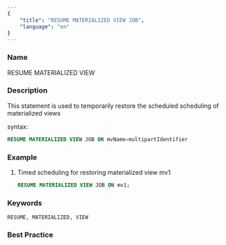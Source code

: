 ```yaml
---
{
    "title": "RESUME MATERIALIZED VIEW JOB",
    "language": "en"
}
---
```


<!--
Licensed to the Apache Software Foundation (ASF) under one
or more contributor license agreements.  See the NOTICE file
distributed with this work for additional information
regarding copyright ownership.  The ASF licenses this file
to you under the Apache License, Version 2.0 (the
"License"); you may not use this file except in compliance
with the License.  You may obtain a copy of the License at

  http://www.apache.org/licenses/LICENSE-2.0

Unless required by applicable law or agreed to in writing,
software distributed under the License is distributed on an
"AS IS" BASIS, WITHOUT WARRANTIES OR CONDITIONS OF ANY
KIND, either express or implied.  See the License for the
specific language governing permissions and limitations
under the License.
-->



### Name

RESUME MATERIALIZED VIEW

### Description

This statement is used to temporarily restore the scheduled scheduling of materialized views

syntax:

```sql
RESUME MATERIALIZED VIEW JOB ON mvName=multipartIdentifier
```

### Example

1. Timed scheduling for restoring materialized view mv1

    ```sql
    RESUME MATERIALIZED VIEW JOB ON mv1;
    ```
   
### Keywords

    RESUME, MATERIALIZED, VIEW

### Best Practice

